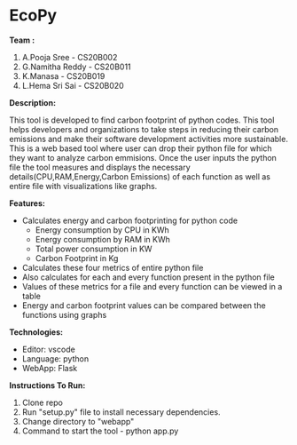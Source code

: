 # EcoPy
**Team :**
1. A.Pooja Sree - CS20B002
2. G.Namitha Reddy - CS20B011
3. K.Manasa - CS20B019
4. L.Hema Sri Sai - CS20B020

**Description:** 

This tool is developed to find carbon footprint of python codes. This tool helps developers and organizations to take steps in reducing their carbon emissions and make their software development activities more sustainable. This is a web based tool where user can drop their python file for which they want to analyze carbon emmisions.
Once the user inputs the python file the tool measures and displays the necessary details(CPU,RAM,Energy,Carbon Emissions) of each function as well as entire file  with visualizations like graphs.

  
**Features:**
* Calculates energy and carbon footprinting for python code
    - Energy consumption by CPU in KWh
    - Energy consumption by RAM in KWh
    - Total power consumption in KW
    - Carbon Footprint in Kg
* Calculates these four metrics of entire python file
* Also calculates for each and every function present in the python file
* Values of these metrics for a file and every function can be viewed in a table
* Energy and carbon footprint values can be compared between the functions using graphs


**Technologies:**  
* Editor: vscode
* Language: python
* WebApp: Flask

 
**Instructions To Run:**  
1) Clone repo   
2) Run "setup.py" file to install necessary dependencies.  
3) Change directory to "webapp"  
4) Command to start the tool - python app.py  
